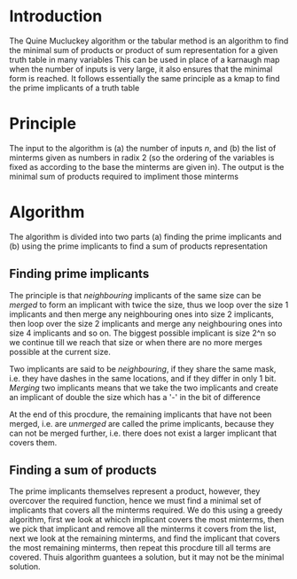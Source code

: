 # Introduction
The Quine Mucluckey algorithm or the tabular method is an algorithm to find the minimal sum of products or product of sum representation for a given truth table in many variables
This can be used in place of a karnaugh map when the number of inputs is very large, it also ensures that the minimal form is reached. It follows essentially the same principle as a kmap to find the prime implicants of a truth table


# Principle
The input to the algorithm is (a) the number of inputs _n_, and (b) the list of minterms given as numbers in radix 2 (so the ordering of the variables is fixed as according to the base the minterms are given in). The output is the minimal sum of products required to impliment those minterms

# Algorithm

The algorithm is divided into two parts (a) finding the prime implicants and (b) using the prime implicants to find a sum of products representation

## Finding prime implicants

The principle is that _neighbouring_ implicants of the same size can be _merged_ to form an implicant with twice the size, thus we loop over the size 1 implicants and then merge any neighbouring ones into size 2 implicants, then loop over the size 2 implicants and merge any neighbouring ones into size 4 implicants and so on. The biggest possible implicant is size 2^n so we continue till we reach that size or when there are no more merges possible at the current size.

Two implicants are said to be _neighbouring_, if they share the same mask, i.e. they have dashes in the same locations, and if they differ in only 1 bit.
_Merging_ two implicants means that we take the two implicants and create an implicant of double the size which has a '-' in the bit of difference

At the end of this procdure, the remaining implicants that have not been merged, i.e. are _unmerged_ are called the prime implicants, because they can not be merged further, i.e. there does not exist a larger implicant that covers them.

## Finding a sum of products

The prime implicants themselves represent a product, however, they overcover the required function, hence we must find a minimal set of implicants that covers all the minterms required. We do this using a greedy algorithm, first we look at whicch implicant covers the most minterms, then we pick that implicant and remove all the minterms it covers from the list, next we look at the remaining minterms, and find the implicant that covers the most remaining minterms, then repeat this procdure till all terms are covered. Thuis algorithm guantees a solution, but it may not be the minimal solution.
